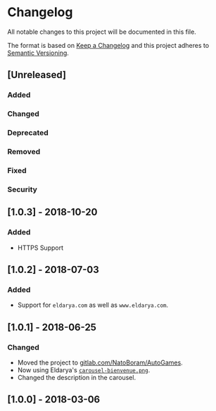 # Changelog

All notable changes to this project will be documented in this file.

The format is based on [Keep a Changelog](http://keepachangelog.com/en/1.0.0/) and this project adheres to [Semantic Versioning](http://semver.org/spec/v2.0.0.html).

## [Unreleased]

### Added

### Changed

### Deprecated

### Removed

### Fixed

### Security

## [1.0.3] - 2018-10-20

### Added

* HTTPS Support

## [1.0.2] - 2018-07-03

### Added

* Support for `eldarya.com` as well as `www.eldarya.com`.

## [1.0.1] - 2018-06-25

### Changed

* Moved the project to [gitlab.com/NatoBoram/AutoGames](https://gitlab.com/NatoBoram/AutoGames).
* Now using Eldarya's [`carousel-bienvenue.png`](http://www.eldarya.com/static/img/newsCarousel/us/carousel-bienvenue.png).
* Changed the description in the carousel.

## [1.0.0] - 2018-03-06